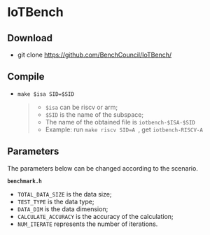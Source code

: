 # IoTBench

## Download

* git clone https://github.com/BenchCouncil/IoTBench/

## Compile

* `make $isa SID=$SID`

  > * `$isa` can be riscv or arm;
  > * `$SID` is the name of the subspace;
  > * The name of the obtained file is `iotbench-$ISA-$SID`
  > * Example: run `make riscv SID=A `, get `iotbench-RISCV-A`

## Parameters

The parameters below can be changed according to the scenario.

**`benchmark.h`**

* `TOTAL_DATA_SIZE` is the data size;
* `TEST_TYPE` is the data type;
* `DATA_DIM` is the data dimension;
* `CALCULATE_ACCURACY` is the accuracy of the calculation;
* `NUM_ITERATE` represents the number of iterations.

